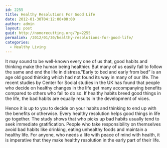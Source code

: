```yaml
---
id: 2255
title: Healthy Resolutions For Good Life
date: 2012-01-30T04:12:00+00:00
author: admin
layout: post
guid: http://nomorecutting.org/?p=2255
permalink: /2012/01/30/healthy-resolutions-for-good-life/
categories:
  - Healthy Living
---
```

It may sound to be well-known every one of us that, good habits and thinking make the human being healthier. But many of us easily fail to follow the same and end the life in distress.&#8221;Early to bed and early from bed&#8221; is an age old good thinking which had not found its way in many of our life. The recent studies by Center for Social studies in the UK has found that people who decide on healthy changes in the life get many accompanying benefits compared to others who fail to do so. If healthy habits breed good things in the life, the bad habits are equally results in the development of vices.

Hence it is up to you to decide on your habits and thinking to end up with the benefits or otherwise. Every healthy resolution helps good things in life go together. The study shows that who picks up bad habits usually tend to seek immediate gratification. People who take responsibility on themselves avoid bad habits like drinking, eating unhealthy foods and maintain a healthy life. For anyone, who needs a life with peace of mind with health, it is imperative that they make healthy resolution in the early part of their life.